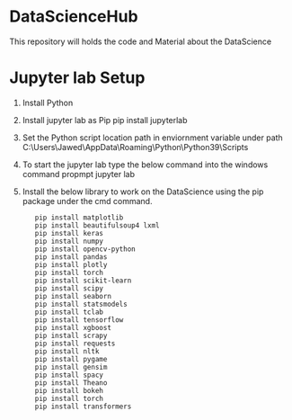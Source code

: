 # DataScienceHub
This repository will holds the code and Material about the DataScience

# Jupyter lab Setup
1. Install Python
2. Install jupyter lab as Pip
pip install jupyterlab
3. Set the Python script location path in enviornment variable under path
C:\Users\Jawed\AppData\Roaming\Python\Python39\Scripts

4. To start the jupyter lab type the below command into the windows command propmpt
jupyter lab

5. Install the below library to work on the DataScience using the pip package under the cmd command.

          pip install matplotlib				
          pip install beautifulsoup4 lxml      
          pip install keras                    
          pip install numpy                    
          pip install opencv-python            
          pip install pandas                   
          pip install plotly                   
          pip install torch                    
          pip install scikit-learn             
          pip install scipy                    
          pip install seaborn                  
          pip install statsmodels              
          pip install tclab                    
          pip install tensorflow               
          pip install xgboost                  
          pip install scrapy                   
          pip install requests                 
          pip install nltk                     
          pip install pygame  
          pip install gensim		
          pip install spacy			
          pip install Theano   
          pip install bokeh			
          pip install torch  
          pip install transformers



